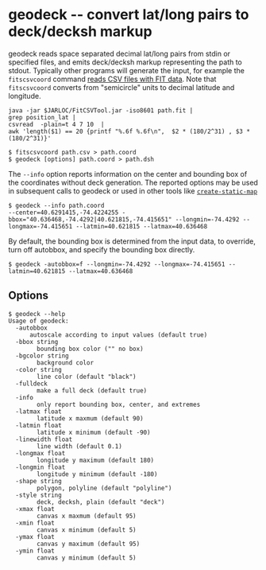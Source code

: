 # geodeck -- convert lat/long pairs to deck/decksh markup

geodeck reads space separated decimal lat/long pairs from stdin or specified files, and emits deck/decksh markup representing the path to stdout.
Typically other programs will generate the input, for example the ```fitscsvcoord``` command [reads CSV files with FIT data](https://developer.garmin.com/fit/fitcsvtool/).
Note that ```fitscsvcoord``` converts from "semicircle" units to decimal latitude and longitude.

```
java -jar $JARLOC/FitCSVTool.jar -iso8601 path.fit |
grep position_lat | 
csvread  -plain=t 4 7 10  | 
awk 'length($1) == 20 {printf "%.6f %.6f\n",  $2 * (180/2^31) , $3 * (180/2^31)}'

```

```
$ fitscsvcoord path.csv > path.coord
$ geodeck [options] path.coord > path.dsh
```

The ```--info``` option reports information on the center and bounding box of the coordinates without deck generation.
The reported options may be used in subsequent calls to geodeck or used in other tools like [```create-static-map```](https://github.com/flopp/go-staticmaps/tree/master/create-static-map)

```
$ geodeck --info path.coord
--center=40.6291415,-74.4224255 -bbox="40.636468,-74.4292|40.621815,-74.415651" --longmin=-74.4292 --longmax=-74.415651 --latmin=40.621815 --latmax=40.636468
```

By default, the bounding box is determined from the input data, to override, turn off autobbox, and specify the bounding box directly.

```
$ geodeck -autobbox=f --longmin=-74.4292 --longmax=-74.415651 --latmin=40.621815 --latmax=40.636468
```

## Options

```
$ geodeck --help
Usage of geodeck:
  -autobbox
      autoscale according to input values (default true)
  -bbox string
    	bounding box color ("" no box)
  -bgcolor string
    	background color
  -color string
    	line color (default "black")
  -fulldeck
    	make a full deck (default true)
  -info
    	only report bounding box, center, and extremes
  -latmax float
    	latitude x maxmum (default 90)
  -latmin float
    	latitude x minimum (default -90)
  -linewidth float
    	line width (default 0.1)
  -longmax float
    	longitude y maximum (default 180)
  -longmin float
    	longitude y minimum (default -180)
  -shape string
    	polygon, polyline (default "polyline")
  -style string
    	deck, decksh, plain (default "deck")
  -xmax float
    	canvas x maxmum (default 95)
  -xmin float
    	canvas x minimum (default 5)
  -ymax float
    	canvas y maximum (default 95)
  -ymin float
    	canvas y minimum (default 5)
```

